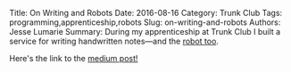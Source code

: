 Title: On Writing and Robots
Date: 2016-08-16
Category: Trunk Club
Tags: programming,apprenticeship,robots
Slug: on-writing-and-robots
Authors: Jesse Lumarie
Summary: During my apprenticeship at Trunk Club I built a service for writing handwritten notes—and the [robot too](https://medium.com/unpacking-trunk-club/on-writing-and-robots-f604471a2384#.p1iv2c9pr).

Here's the link to the [medium post!](https://medium.com/unpacking-trunk-club/on-writing-and-robots-f604471a2384#.p1iv2c9pr)

